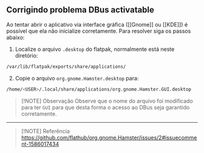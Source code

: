 ## Corrigindo problema DBus activatable
Ao tentar abrir o aplicativo via interface gráfica ([[Gnome]] ou [[KDE]]) é possível que ela não inicialize corretamente.  Para resolver siga os passos abaixo:


1. Localize o arquivo `.desktop` do flatpak, normalmente está neste diretório:
```sh
/var/lib/flatpak/exports/share/applications/
```

2. Copie o arquivo `org.gnome.Hamster.desktop` para:
```sh
/home/<USER>/.local/share/applications/org.gnome.Hamster.GUI.desktop
```


> [!NOTE] Observação
> Observe que o nome do arquivo foi modificado para ter `GUI` para que desta forma o acesso ao DBus seja garantido corretamente.


---

> [!NOTE] Referência
> https://github.com/flathub/org.gnome.Hamster/issues/2#issuecomment-1586017434
